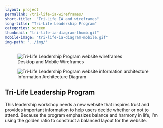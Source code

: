 ```yaml
---
layout: project
permalink: /tri-life-ia-wireframes/
short-title:  "Tri-Life IA and wireframes"
long-title: "Tri-Life Leadership Program"
categories: screen
thumbnail: "tri-life-ia-diagram-thumb.gif"
mobile-image: "tri-life-ia-diagram-mobile.gif"
img-path: '../img/'
---
```


<figure>
	<img src="{{ page.img-path }}tri-life-wireframes.gif" alt="Tri-Life Leadership Program website wireframes"/>
	<figcaption>Desktop and Mobile Wireframes</figcaption>
</figure>

<figure>
	<img src="{{ page.img-path }}tri-life-ia-diagram.gif" alt="Tri-Life Leadership Program website information architecture" />
	<figcaption>Information Architecture Diagram</figcaption>
</figure>

<div class="project-meta">
<h2>Tri-Life Leadership Program </h2>
This leadership workshop needs a new website that inspires trust and provides important information to help users decide whether or not to attend. Because the program emphasizes balance and harmony in life, I&rsquo;m using the golden ratio to construct a balanced layout for the&nbsp;website. 
</div>
